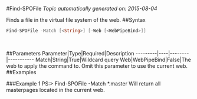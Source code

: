 #Find-SPOFile
*Topic automatically generated on: 2015-08-04*

Finds a file in the virtual file system of the web.
##Syntax
```powershell
Find-SPOFile -Match [<String>] [-Web [<WebPipeBind>]]
```
&nbsp;

##Parameters
Parameter|Type|Required|Description
---------|----|--------|-----------
Match|String|True|Wildcard query
Web|WebPipeBind|False|The web to apply the command to. Omit this parameter to use the current web.
##Examples

###Example 1
    PS:> Find-SPOFile -Match *.master
Will return all masterpages located in the current web.
